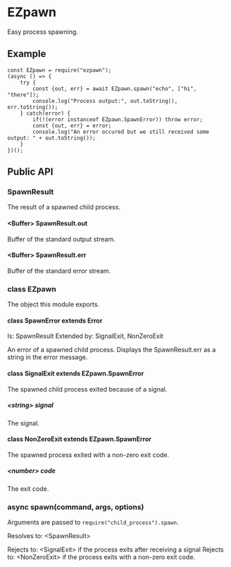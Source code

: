 # EZpawn
Easy process spawning.

## Example
    const EZpawn = require("ezpawn");
    (async () => {
        try {
            const {out, err} = await EZpawn.spawn("echo", ["hi", "there"]);
            console.log("Process output:", out.toString(), err.toString());
        } catch(error) {
            if(!(error instanceof EZpawn.SpawnError)) throw error;
            const {out, err} = error;
            console.log("An error occured but we still received some output: " + out.toString());
        }
    })();

## Public API
### SpawnResult
The result of a spawned child process.
#### \<Buffer> SpawnResult.out
Buffer of the standard output stream.
#### \<Buffer> SpawnResult.err
Buffer of the standard error stream.

### class EZpawn
The object this module exports.
#### class SpawnError extends Error
Is: SpawnResult
Extended by: SignalExit, NonZeroExit

An error of a spawned child process. Displays the SpawnResult.err as a string in the error message.

#### class SignalExit extends EZpawn.SpawnError
The spawned child process exited because of a signal.
##### \<string> signal
The signal.

#### class NonZeroExit extends EZpawn.SpawnError
The spawned process exited with a non-zero exit code.
##### \<number> code
The exit code.

### async spawn(command, args, options)
Arguments are passed to `require("child_process").spawn`.

Resolves to: \<SpawnResult>

Rejects to: \<SignalExit> if the process exits after receiving a signal
Rejects to: \<NonZeroExit> if the process exits with a non-zero exit code.
